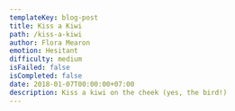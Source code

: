 ```yaml
---
templateKey: blog-post
title: Kiss a Kiwi
path: /kiss-a-kiwi
author: Flora Mearon
emotion: Hesitant
difficulty: medium
isFailed: false 
isCompleted: false
date: 2018-01-07T00:00:00+07:00
description: Kiss a kiwi on the cheek (yes, the bird!)
---
```

